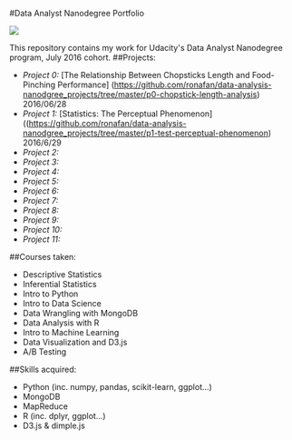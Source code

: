 #Data Analyst Nanodegree Portfolio

<img src="https://pbs.twimg.com/media/B4LemTlIMAAy8AM.jpg">

This repository contains my work for Udacity's Data Analyst Nanodegree program, July 2016 cohort.
##Projects:
* *Project 0:* [The Relationship Between Chopsticks Length and Food-Pinching Performance] (https://github.com/ronafan/data-analysis-nanodgree_projects/tree/master/p0-chopstick-length-analysis) 2016/06/28
* *Project 1:* [Statistics: The Perceptual Phenomenon] ((https://github.com/ronafan/data-analysis-nanodgree_projects/tree/master/p1-test-perceptual-phenomenon) 2016/6/29
* *Project 2:*
* *Project 3:*
* *Project 4:*
* *Project 5:*
* *Project 6:*
* *Project 7:*
* *Project 8:*
* *Project 9:*
* *Project 10:*
* *Project 11:*


##Courses taken:
* Descriptive Statistics
* Inferential Statistics
* Intro to Python
* Intro to Data Science
* Data Wrangling with MongoDB
* Data Analysis with R
* Intro to Machine Learning
* Data Visualization and D3.js
* A/B Testing

##Skills acquired:
* Python (inc. numpy, pandas, scikit-learn, ggplot...)
* MongoDB
* MapReduce
* R (inc. dplyr, ggplot...)
* D3.js & dimple.js
